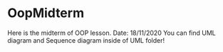 # OopMidterm
Here is the midterm of OOP lesson. Date: 18/11/2020
You can find UML diagram and Sequence diagram inside of UML folder!
